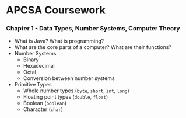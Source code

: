 # APCSA Coursework

### Chapter 1 - Data Types, Number Systems, Computer Theory

- What is Java? What is programming?
- What are the core parts of a computer? What are their functions?
- Number Systems
    - Binary
    - Hexadecimal 
    - Octal 
    - Conversion between number systems
- Primitive Types
    - Whole number types (```byte```, ```short```, ```int```, ```long```)
    - Floating point types (```double```, ```float```)
    - Boolean (```boolean```)
    - Character (```char```)